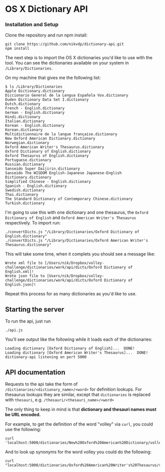 # OS X Dictionary API

### Installation and Setup

Clone the repository and run npm install:

```
git clone https://github.com/nikvdp/dictionary-api.git
npm install
```

The next step is to import the OS X dictionaries you'd like to use with the tool. You can see the dictionaries available on your system in `/Library/Dictionaries`. 

On my machine that gives me the following list:

```
$ ls /Library/Dictionaries
Apple Dictionary.dictionary
Diccionario General de la Lengua Española Vox.dictionary
Duden Dictionary Data Set I.dictionary
Dutch.dictionary
French - English.dictionary
German - English.dictionary
Hindi.dictionary
Italian.dictionary
Korean - English.dictionary
Korean.dictionary
Multidictionnaire de la langue française.dictionary
New Oxford American Dictionary.dictionary
Norwegian.dictionary
Oxford American Writer's Thesaurus.dictionary
Oxford Dictionary of English.dictionary
Oxford Thesaurus of English.dictionary
Portuguese.dictionary
Russian.dictionary
Sanseido Super Daijirin.dictionary
Sanseido The WISDOM English-Japanese Japanese-English Dictionary.dictionary
Simplified Chinese - English.dictionary
Spanish - English.dictionary
Swedish.dictionary
Thai.dictionary
The Standard Dictionary of Contemporary Chinese.dictionary
Turkish.dictionary
```

I'm going to use this with one dictionary and one thesaurus, the `Oxford Dictionary of English` and `Oxford American Writer's Thesaurus` respectively. To import run:

```
./convertDicts.js "/Library/Dictionaries/Oxford Dictionary of English.dictionary"
./convertDicts.js "/Library/Dictionaries/Oxford American Writer's Thesaurus.dictionary"
```

This will take some time, when it complets you should see a message like: 

```
Wrote xml file to [/Users/nik/Dropbox/volley-challenge/dictionaries/work/api/dicts/Oxford Dictionary of English.xml]!
Wrote json file to [Users/nik/Dropbox/volley-challenge/dictionaries/work/api/dicts/Oxford Dictionary of English.json]!
```

Repeat this process for as many dictionaries as you'd like to use. 


## Starting the server
To run the api, just run 


```
./api.js
```

You'll see output like the following while it loads each of the dictionaries:
```
Loading dictionary [Oxford Dictionary of English]...  DONE!
Loading dictionary [Oxford American Writer's Thesaurus]...  DONE!
dictionary-api listening on port 5000
```


## API documentation

Requests to the api take the form of `/dictionaries/<dictionary_name>/<word>` for definition lookups. 
For thesaurus lookups they are similar, except that `dictionaries` is replaced with `thesauri`, e.g. `/thesauri/<thesauri_name>/<word>`

The only thing to keep in mind is that **dictionary and thesauri names must be URL encoded.**

For example, to get the definition of the word "volley" via `curl`, you could use the following: 
```
curl 'localhost:5000/dictionaries/New%20Oxford%20American%20Dictionary/volley'
```

And to look up synonyms for the word volley you could do the following:
```
curl "localhost:5000/dictionaries/Oxford%20American%20Writer's%20Thesaurus/volley"
```

 <!-- testing 1 2 3 -->
